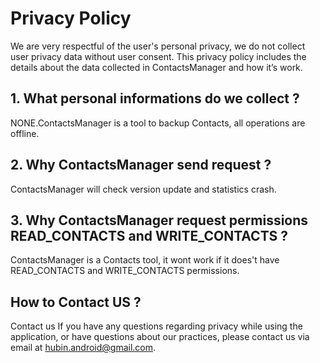 # Privacy Policy

We are very respectful of the user's personal privacy, we do not collect user privacy data without user consent. This privacy policy includes the details about the data collected in ContactsManager and how it’s work. 

## 1. What personal informations do we collect ?

NONE.ContactsManager is a tool to backup Contacts, all operations are offline.

## 2. Why ContactsManager send request ?

ContactsManager will check version update and statistics crash.

## 3. Why ContactsManager request permissions READ_CONTACTS and WRITE_CONTACTS ?

ContactsManager is a Contacts tool, it wont work if it does't have READ_CONTACTS and WRITE_CONTACTS permissions.


## How to Contact US ?

Contact us If you have any questions regarding privacy while using the application, or have questions about our practices, please contact us via email at hubin.android@gmail.com.